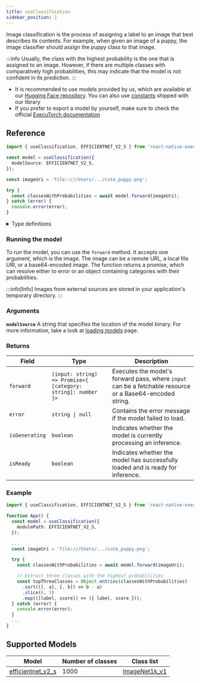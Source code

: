 ```yaml
---
title: useClassification
sidebar_position: 1
---
```


Image classification is the process of assigning a label to an image that best describes its contents. For example, when given an image of a puppy, the image classifier should assign the puppy class to that image.

:::info
Usually, the class with the highest probability is the one that is assigned to an image. However, if there are multiple classes with comparatively high probabilities, this may indicate that the model is not confident in its prediction.
:::

- It is recommended to use models provided by us, which are available at our [Hugging Face repository](https://huggingface.co/software-mansion/react-native-executorch-efficientnet-v2-s). You can also use [constants](https://github.com/software-mansion/react-native-executorch/tree/main/src/constants/modelUrls.ts) shipped with our library
- If you prefer to export a model by yourself, make sure to check the official [ExecuTorch documentation](https://pytorch.org/executorch/stable/index.html)

## Reference

```typescript
import { useClassification, EFFICIENTNET_V2_S } from 'react-native-executorch';

const model = useClassification({
  modelSource: EFFICIENTNET_V2_S,
});

const imageUri = 'file::///Users/.../cute_puppy.png';

try {
  const classesWithProbabilities = await model.forward(imageUri);
} catch (error) {
  console.error(error);
}
```

<details>
<summary>Type definitions</summary>

```typescript
interface ClassificationModule {
  error: string | null;
  isReady: boolean;
  isGenerating: boolean;
  forward: (input: string) => Promise<{ [category: string]: number }>;
}
```

</details>

### Running the model

To run the model, you can use the `forward` method. It accepts one argument, which is the image. The image can be a remote URL, a local file URI, or a base64-encoded image. The function returns a promise, which can resolve either to error or an object containing categories with their probabilities.

:::info[Info]
Images from external sources are stored in your application's temporary directory.
:::

### Arguments

**`modelSource`**
A string that specifies the location of the model binary. For more information, take a look at [loading models](../fundamentals/loading-models.md) page.

### Returns

| Field          | Type                                                         | Description                                                                                              |
| -------------- | ------------------------------------------------------------ | -------------------------------------------------------------------------------------------------------- |
| `forward`      | `(input: string) => Promise<{ [category: string]: number }>` | Executes the model's forward pass, where `input` can be a fetchable resource or a Base64-encoded string. |
| `error`        | <code>string &#124; null</code>                              | Contains the error message if the model failed to load.                                                  |
| `isGenerating` | `boolean`                                                    | Indicates whether the model is currently processing an inference.                                        |
| `isReady`      | `boolean`                                                    | Indicates whether the model has successfully loaded and is ready for inference.                          |

### Example

```typescript
import { useClassification, EFFICIENTNET_V2_S } from 'react-native-executorch';

function App() {
  const model = useClassification({
    modulePath: EFFICIENTNET_V2_S,
  });

  ...
  const imageUri = 'file:///Users/.../cute_puppy.png';

  try {
    const classesWithProbabilities = await model.forward(imageUri);

    // Extract three classes with the highest probabilities
    const topThreeClasses = Object.entries(classesWithProbabilities)
      .sort(([, a], [, b]) => b - a)
      .slice(0, 3)
      .map(([label, score]) => ({ label, score }));
  } catch (error) {
    console.error(error);
  }
  ...
}
```

## Supported Models

| Model                                                                                                           | Number of classes | Class list                                                                                                                                                                 |
| --------------------------------------------------------------------------------------------------------------- | ----------------- | -------------------------------------------------------------------------------------------------------------------------------------------------------------------------- |
| [efficientnet_v2_s](https://pytorch.org/vision/0.20/models/generated/torchvision.models.efficientnet_v2_s.html) | 1000              | [ImageNet1k_v1](https://github.com/software-mansion/react-native-executorch/blob/main/android/src/main/java/com/swmansion/rnexecutorch/models/classification/Constants.kt) |
